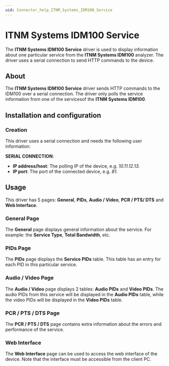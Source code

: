 ```yaml
---
uid: Connector_help_ITNM_Systems_IDM100_Service
---
```


# ITNM Systems IDM100 Service

The **ITNM Systems IDM100 Service** driver is used to display information about one particular service from the **ITNM Systems IDM100** analyzer. The driver uses a serial connection to send HTTP commands to the device.

## About

The **ITNM Systems IDM100 Service** driver sends HTTP commands to the IDM100 over a serial connection. The driver only polls the service information from one of the servicesof the **ITNM Systems IDM100**.

## Installation and configuration

### Creation

This driver uses a serial connection and needs the following user information:

**SERIAL CONNECTION**:

- **IP address/host**: The polling IP of the device, e.g. *10.11.12.13.*
- **IP port**: The port of the connected device, e.g. *81.*

## Usage

This driver has 5 pages: **General**, **PIDs**, **Audio / Video**, **PCR / PTS/ DTS** and **Web Interface**.

### General Page

The **General** page displays general information about the service. For example: the **Service Type**, **Total Bandwidth**, etc.

### PIDs Page

The **PIDs** page displays the **Service PIDs** table. This table has an entry for each PID in this particular service.

### Audio / Video Page

The **Audio / Video** page displays 2 tables: **Audio PIDs** and **Video PIDs**. The audio PIDs from this service will be displayed in the **Audio PIDs** table, while the video PIDs will be displayed in the **Video PIDs** table.

### PCR / PTS / DTS Page

The **PCR / PTS / DTS** page contains extra information about the errors and performance of the service.

### Web Interface

The **Web Interface** page can be used to access the web interface of the device. Note that the interface must be accessible from the client PC.
